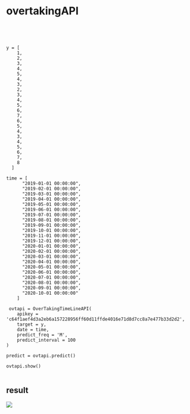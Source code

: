 # overtakingAPI




<pre>
<code>



y = [
    1,
    2,
    3,
    4,
    5,
    4,
    3,
    2,
    3,
    4,
    5,
    6,
    7,
    6,
    5,
    4,
    3,
    4,
    5,
    6,
    7,
    8
  ]

time = [
      "2019-01-01 00:00:00",
      "2019-02-01 00:00:00",
      "2019-03-01 00:00:00",
      "2019-04-01 00:00:00",
      "2019-05-01 00:00:00",
      "2019-06-01 00:00:00",
      "2019-07-01 00:00:00",
      "2019-08-01 00:00:00",
      "2019-09-01 00:00:00",
      "2019-10-01 00:00:00",
      "2019-11-01 00:00:00",
      "2019-12-01 00:00:00",
      "2020-01-01 00:00:00",
      "2020-02-01 00:00:00",
      "2020-03-01 00:00:00",
      "2020-04-01 00:00:00",
      "2020-05-01 00:00:00",
      "2020-06-01 00:00:00",
      "2020-07-01 00:00:00",
      "2020-08-01 00:00:00",
      "2020-09-01 00:00:00",
      "2020-10-01 00:00:00"
    ]

 ovtapi = OverTakingTimeLineAPI(  
    apikey = 'c64f1aef4d3a2eb6a157228956ff60d11ffde4016e71d8d7cc8a7e477b33d2d2',   
    target = y,  
    date = time,  
    predict_freq = 'M',  
    predict_interval = 100  
)  
  
predict = ovtapi.predict()  
  
ovtapi.show()  
</code>
</pre>


## result

<img src = "https://github.com/bedretdinov/overtakingAPI/show.png">
